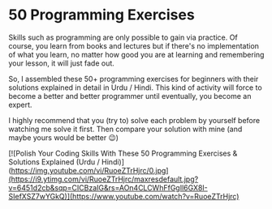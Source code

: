 # 50 Programming Exercises
Skills such as programming are only possible to gain via practice. Of course, you learn from books and lectures but if there's no implementation of what you learn, no matter how good you are at learning and remembering your lesson, it will just fade out.

So, I assembled these 50+ programming exercises for beginners with their solutions explained in detail in Urdu / Hindi. This kind of activity will force to become a better and better programmer until eventually, you become an expert.

I highly recommend that you (try to) solve each problem by yourself before watching me solve it first. Then compare your solution with mine (and maybe yours would be better 😉)

[![Polish Your Coding Skills With These 50 Programming Exercises & Solutions Explained (Urdu / Hindi)](https://img.youtube.com/vi/RuoeZTrHjrc/0.jpg](https://i9.ytimg.com/vi/RuoeZTrHjrc/maxresdefault.jpg?v=6451d2cb&sqp=CICBzaIG&rs=AOn4CLCWhFfGgIl6GX8I-SIefXSZ7wYGkQ)](https://www.youtube.com/watch?v=RuoeZTrHjrc)
